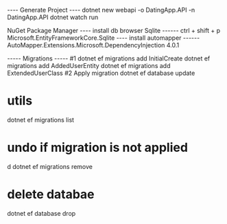---- Generate Project ----
dotnet new webapi -o DatingApp.API -n DatingApp.API
dotnet watch run

NuGet Package Manager
---- install db browser Sqlite ------
ctrl + shift + p
Microsoft.EntityFrameworkCore.Sqlite
---- install automapper ------
AutoMapper.Extensions.Microsoft.DependencyInjection
4.0.1

----- Migrations -----
#1
dotnet ef migrations add InitialCreate
dotnet ef migrations add AddedUserEntity
dotnet ef migrations add ExtendedUserClass
#2 Apply migration
dotnet ef database update

# utils

dotnet ef migrations list

# undo if migration is not applied

d
dotnet ef migrations remove

# delete databae

dotnet ef database drop
